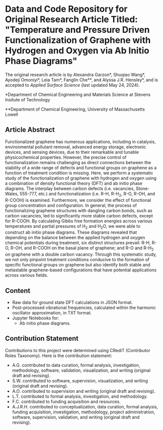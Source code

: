 # Data and Code Repository for Original Research Article Titled: "Temperature and Pressure Driven Functionalization of Graphene with Hydrogen and Oxygen via Ab Initio Phase Diagrams"
The original research article is by Alexandra Garzon*, Shuqiao Wang*, Ayodeji Omoniyi*, Leia Tam*, Fanglin Che**, and Alyssa J.R. Hensley*, and is accepted to _Applied_ _Surface_ _Science_ (last updated May 24, 2024).

*Department of Chemical Engineering and Materials Science at Stevens Insitute of Technology

**Department of Chemical Engineering, University of Massachusetts Lowell

## Article Abstract
Functionalized graphene has numerous applications, including in catalysis, environmental pollutant removal, advanced energy storage, electronic devices, and sensing devices, due to their remarkable and tunable physicochemical properties. However, the precise control of functionalization remains challenging as direct connections between the stability of a wide range of defects and functional groups on graphene as a function of treatment condition is missing. Here, we perform a systematic study of the functionalization of graphene with hydrogen and oxygen using a combination of density functional theory (DFT) and ab initio phase diagrams. The interplay between carbon defects (i.e. vacancies, Stone-Wales, 555-777, etc.) and functionalization (i.e. R-H, R-H<sub>2</sub>, R-O, R-OH, and R-COOH) is examined. Furthermore, we consider the effect of functional group concentration and configuration. In general, the process of functionalizing graphene structures with dangling carbon bonds, such as carbon vacancies, led to significantly more stable carbon defects, except for R-COOH. By calculating Gibbs free formation energies across various temperatures and partial pressures of H<sub>2</sub> and H<sub>2</sub>O, we were able to construct ab initio phase diagrams. These diagrams revealed that depending on the balance between the applied hydrogen and oxygen chemical potentials during treatment, six distinct structures prevail: R-H, R-O, R-OH, and R-COOH on the basal plane of graphene; and R-O and R-H<sub>2</sub> on graphene with a double carbon vacancy. Through this systematic study, we not only pinpoint treatment conditions conducive to the formation of specific functional groups on graphene but also identify both stable and metastable graphene-based configurations that have potential applications across various fields.

## Content
- Raw data for ground state DFT calculations in JSON format.
- Post-processed vibrational frequencies, calculated within the harmonic oscillator approximation, in TXT format.
- Jupyter Notebooks for:
  - Ab initio phase diagrams.

## Contribution Statement
Contributions to this project were determined using CRediT (Contributor Roles Taxonomy). Here is the contribution statement:
- A.G. contributed to data curation, formal analysis, investigation, methodology, software, validation, visualization, and writing (original draft and revising).
- S.W. contributed to software, supervision, visualization, and writing (original draft and revising).
- A.O. contributed to supervision and writing (original draft and revising).
- L.T. contributed to formal analysis, investigation, and methodology.
- F.C. contributed to funding acquisition and resources.
- A.J.R.H. contributed to conceptualization, data curation, formal analysis, funding acquisition, investigation, methodology, project administration, software, supervision, validation, and writing (original draft and revising).
